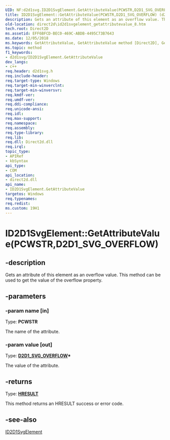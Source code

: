 ```yaml
---
UID: NF:d2d1svg.ID2D1SvgElement.GetAttributeValue(PCWSTR,D2D1_SVG_OVERFLOW)
title: ID2D1SvgElement::GetAttributeValue(PCWSTR,D2D1_SVG_OVERFLOW) (d2d1svg.h)
description: Gets an attribute of this element as an overflow value. This method can be used to get the value of the overflow property.
old-location: direct2d\id2d1svgelement_getattributevalue_8.htm
tech.root: Direct2D
ms.assetid: EFF6BFCD-BEC0-469C-ABDB-4495C73B7643
ms.date: 12/05/2018
ms.keywords: GetAttributeValue, GetAttributeValue method [Direct2D], GetAttributeValue method [Direct2D],ID2D1SvgElement interface, ID2D1SvgElement interface [Direct2D],GetAttributeValue method, ID2D1SvgElement.GetAttributeValue, ID2D1SvgElement.GetAttributeValue(PCWSTR,D2D1_SVG_OVERFLOW), ID2D1SvgElement::GetAttributeValue, ID2D1SvgElement::GetAttributeValue(PCWSTR,D2D1_SVG_OVERFLOW), d2d1svg/ID2D1SvgElement::GetAttributeValue, direct2d.id2d1svgelement_getattributevalue_8
ms.topic: method
f1_keywords:
- d2d1svg/ID2D1SvgElement.GetAttributeValue
dev_langs:
- c++
req.header: d2d1svg.h
req.include-header: 
req.target-type: Windows
req.target-min-winverclnt: 
req.target-min-winversvr: 
req.kmdf-ver: 
req.umdf-ver: 
req.ddi-compliance: 
req.unicode-ansi: 
req.idl: 
req.max-support: 
req.namespace: 
req.assembly: 
req.type-library: 
req.lib: 
req.dll: Direct2d.dll
req.irql: 
topic_type:
- APIRef
- kbSyntax
api_type:
- COM
api_location:
- direct2d.dll
api_name:
- ID2D1SvgElement.GetAttributeValue
targetos: Windows
req.typenames: 
req.redist: 
ms.custom: 19H1
---
```


# ID2D1SvgElement::GetAttributeValue(PCWSTR,D2D1_SVG_OVERFLOW)


## -description


Gets an attribute of this element as an overflow value. This method can be used to get the value of the overflow property.


## -parameters




### -param name [in]

Type: <b>PCWSTR</b>

The name of the attribute.


### -param value [out]

Type: <b><a href="https://docs.microsoft.com/windows/desktop/api/d2d1svg/ne-d2d1svg-d2d1_svg_overflow">D2D1_SVG_OVERFLOW</a>*</b>

The value of the attribute.


## -returns



Type: <b><a href="/windows/win32/com/structure-of-com-error-codes">HRESULT</a></b>

This method returns an HRESULT success or error code.




## -see-also




<a href="https://docs.microsoft.com/windows/desktop/api/d2d1svg/nn-d2d1svg-id2d1svgelement">ID2D1SvgElement</a>
 

 

